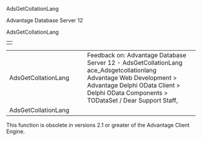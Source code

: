 AdsGetCollationLang




Advantage Database Server 12  

AdsGetCollationLang

|  |
| --- |
|  |

|  |  |  |  |  |
| --- | --- | --- | --- | --- |
| AdsGetCollationLang |  |  | Feedback on: Advantage Database Server 12 - AdsGetCollationLang ace\_Adsgetcollationlang Advantage Web Development > Advantage Delphi OData Client > Delphi OData Components > TODataSet / Dear Support Staff, |  |
| AdsGetCollationLang |  |  |  |  |

This function is obsolete in versions 2.1 or greater of the Advantage Client Engine.